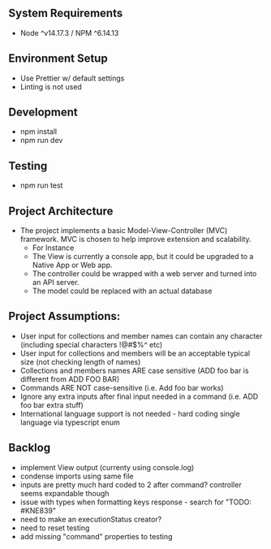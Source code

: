 ## System Requirements

- Node ^v14.17.3 / NPM ^6.14.13

## Environment Setup

- Use Prettier w/ default settings
- Linting is not used

## Development

- npm install
- npm run dev

## Testing

- npm run test

## Project Architecture

- The project implements a basic Model-View-Controller (MVC) framework. MVC is chosen to help improve extension and scalability.
  - For Instance
  - The View is currently a console app, but it could be upgraded to a Native App or Web app.
  - The controller could be wrapped with a web server and turned into an API server.
  - The model could be replaced with an actual database

## Project Assumptions:

- User input for collections and member names can contain any character (including special characters !@#$%^ etc)
- User input for collections and members will be an acceptable typical size (not checking length of names)
- Collections and members names ARE case sensitive (ADD foo bar is different from ADD FOO BAR)
- Commands ARE NOT case-sensitive (i.e. Add foo bar works)
- Ignore any extra inputs after final input needed in a command (i.e. ADD foo bar extra stuff)
- International language support is not needed - hard coding single language via typescript enum

## Backlog

- implement View output (currenty using console.log)
- condense imports using same file
- inputs are pretty much hard coded to 2 after command? controller seems expandable though
- issue with types when formatting keys response - search for "TODO: #KNE839"
- need to make an executionStatus creator?
- need to reset testing
- add missing "command" properties to testing
